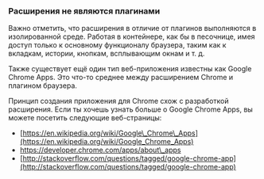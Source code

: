 ### Расширения не являются плагинами

Важно отметить, что расширения в отличие от плагинов выполняются в изолированной среде. Работая в контейнере, как бы в песочнице, имея доступ только к основному функционалу браузера, таким как к вкладкам, истории, кнопкам, всплывающим окнам и т. д.

Также существует ещё один тип веб-приложения известны как Google Chrome Apps. Это что-то среднее между расширением Chrome и плагином браузера.

Принцип создания приложения для Chrome схож с разработкой расширения. Если ты хочешь узнать больше о Google Chrome Apps, вы можете посетить следующие веб-страницы:

* [https://en.wikipedia.org/wiki/Google\_Chrome\_Apps](https://en.wikipedia.org/wiki/Google_Chrome_Apps)
* [https://developer.chrome.com/apps/about\_apps  ](https://developer.chrome.com/apps/about_apps)
* [http://stackoverflow.com/questions/tagged/google-chrome-app](http://stackoverflow.com/questions/tagged/google-chrome-app)





